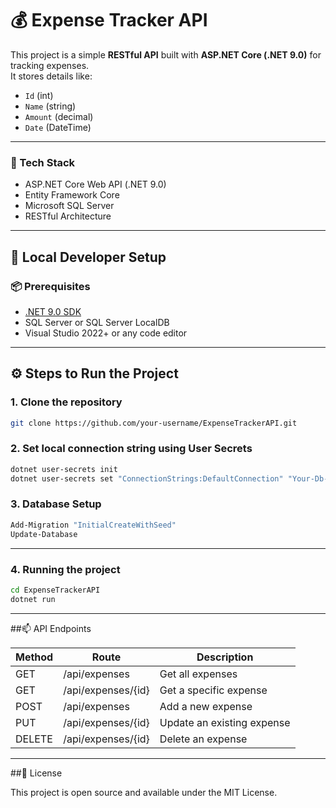 # 💰 Expense Tracker API

This project is a simple **RESTful API** built with **ASP.NET Core (.NET 9.0)** for tracking expenses.  
It stores details like:

- `Id` (int)  
- `Name` (string)  
- `Amount` (decimal)  
- `Date` (DateTime)

---

### 🚀 Tech Stack

- ASP.NET Core Web API (.NET 9.0)
- Entity Framework Core
- Microsoft SQL Server
- RESTful Architecture

---

## 🔐 Local Developer Setup

### 📦 Prerequisites

- [.NET 9.0 SDK](https://dotnet.microsoft.com/en-us/download)
- SQL Server or SQL Server LocalDB
- Visual Studio 2022+ or any code editor

---

## ⚙️ Steps to Run the Project

### 1. **Clone the repository**

```bash
git clone https://github.com/your-username/ExpenseTrackerAPI.git
```

### 2. **Set local connection string using User Secrets**

```bash
dotnet user-secrets init
dotnet user-secrets set "ConnectionStrings:DefaultConnection" "Your-Db-Connection-String"
```

### 3. **Database Setup**

```powershell
Add-Migration "InitialCreateWithSeed"
Update-Database
```
---

### 4. **Running the project**

```cmd
cd ExpenseTrackerAPI
dotnet run
```
---
##📫 API Endpoints

| Method | Route | Description |
|-----|-----|-----|
| GET	| /api/expenses | Get all expenses |
| GET | /api/expenses/{id} | Get a specific expense |
| POST | /api/expenses | Add a new expense |
| PUT | /api/expenses/{id} | Update an existing expense |
| DELETE | /api/expenses/{id} | Delete an expense |


---

##📄 License

This project is open source and available under the MIT License.
